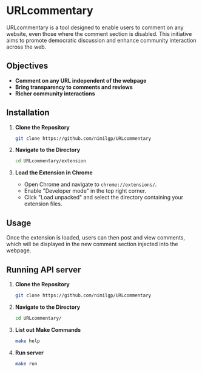 # URLcommentary
URLcommentary is a tool designed to enable users to comment on any website, even those where the comment section is disabled. This initiative aims to promote democratic discussion and enhance community interaction across the web.

## Objectives
- **Comment on any URL independent of the webpage**
- **Bring transparency to comments and reviews**
- **Richer community interactions**

## Installation

1. **Clone the Repository**

    ```bash
    git clone https://github.com/nimilgp/URLcommentary
    ```

2. **Navigate to the Directory**

    ```bash
    cd URLcommentary/extension
    ```

3. **Load the Extension in Chrome**

    - Open Chrome and navigate to `chrome://extensions/`.
    - Enable "Developer mode" in the top right corner.
    - Click "Load unpacked" and select the directory containing your extension files.

## Usage

Once the extension is loaded,  users can then post and view comments, which will be displayed in the new comment section injected into the webpage.

## Running API server

1. **Clone the Repository**

    ```bash
    git clone https://github.com/nimilgp/URLcommentary
    ```

2. **Navigate to the Directory**

    ```bash
    cd URLcommentary/
    ```
3. **List out Make Commands**

   ```bash
   make help
   ```
4. **Run server**
   ```bash
   make run
   ```
